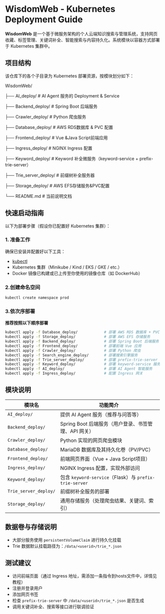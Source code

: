 # WisdomWeb - Kubernetes Deployment Guide

**WisdomWeb** 是一个基于微服务架构的个人云端知识搜索与管理系统，支持网页收藏、标签管理、关键词补全、智能搜索与内容持久化。系统模块以容器方式部署于 Kubernetes 集群中。

## 项目结构

该仓库下的各个子目录为 Kubernetes 部署资源，按模块划分如下：

WisdomWeb/

├── AI_deploy/              # AI Agent 服务的 Deployment & Service

├── Backend_deploy/         # Spring Boot 后端服务

├── Crawler_deploy/         # Python 爬虫服务

├── Database_deploy/        # AWS RDS数据库 & PVC 配置

├── Frontend_deploy/        # Vue &Java Script前端应用

├── Ingress_deploy/         # NGINX Ingress 配置

├── Keyword_deploy/         # Keyword 补全微服务（keyword-service + prefix-trie-server）

├── Trie_server_deploy/     # 前缀树补全服务器

├── Storage_deploy/         # AWS EFS存储服务&PVC配置

└── README.md               # 当前说明文档

## 快速启动指南

以下为部署步骤（假设你已配置好 Kubernetes 集群）：

### 1. 准备工作

确保已安装并配置好以下工具：

- [kubectl](https://kubernetes.io/docs/tasks/tools/)
- Kubernetes 集群（Minikube / Kind / EKS / GKE / etc.）
- Docker 镜像已构建或已上传至你使用的镜像仓库（如 DockerHub）

### 2.创建命名空间

```bash
kubectl create namespace prod
```

### 3.依次序部署

**推荐按照以下顺序部署**

```bash
kubectl apply -f Database_deploy/            # 部署 AWS RDS 数据库 + PVC
kubectl apply -f Storage_deploy/             # 部署 AWS EFS 存储服务
kubectl apply -f Backend_deploy/             # 部署 Spring Boot 后端服务
kubectl apply -f Frontend_deploy/            # 部署前端 Vue 应用
kubectl apply -f Crawler_deploy/             # 部署 Python 爬虫
kubectl apply -f Search_engine_deploy/       # 部署搜索引擎服务
kubectl apply -f Trie_server_deploy/         # 部署 prefix-trie-server 服务
kubectl apply -f Keyword_deploy/             # 部署 keyword-service 服务
kubectl apply -f AI_deploy/                  # 部署 AI Agent 智能服务
kubectl apply -f Ingress_deploy/             # 配置 Ingress 网关
```

## 模块说明

| 模块名                  | 功能简介                                                   |
| ----------------------- | ---------------------------------------------------------- |
| `AI_deploy/`          | 提供 AI Agent 服务（推荐与问答等）                         |
| `Backend_deploy/`     | Spring Boot 后端服务（用户登录、书签管理、API 网关）       |
| `Crawler_deploy/`     | Python 实现的网页爬虫模块                                 |
| `Database_deploy/`    | MariaDB 数据库及其持久化卷（PV/PVC）                      |
| `Frontend_deploy/`    | 前端网页界面（Vue + Java Script项目）                      |
| `Ingress_deploy/`     | NGINX Ingress 配置，实现外部访问                           |
| `Keyword_deploy/`     | 包含 `keyword-service`（Flask）与 `prefix-trie-server` |
| `Trie_server_deploy/` | 前缀树补全服务的部署                                       |
| `Storage_deploy/`     | 通用存储服务（处理爬虫结果、关键词、索引）                 |

## 数据卷与存储说明

* 大部分服务使用 `persistentVolumeClaim` 进行持久化挂载
* Trie 数据默认挂载路径为：`/data/<userid>/trie_*.json`

## 测试建议

* 访问前端页面（通过 Ingress 地址，需添加一条指令到hosts文件中，详情见教程）
* 注册并登录用户
* 添加网页书签
* 检查 `prefix-trie-server` 中 `/data/<userid>/trie_*.json` 是否生成
* 调用关键词补全、搜索等接口进行联调验证
